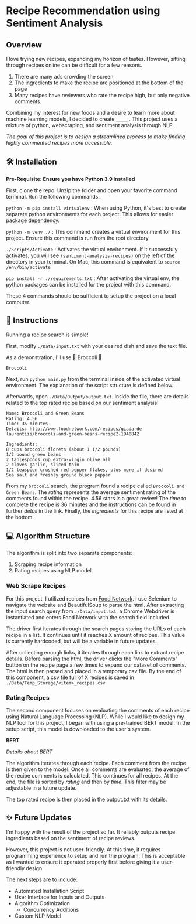 # Recipe Recommendation using Sentiment Analysis
## Overview
I love trying new recipes, expanding my horizon of tastes. However, sifting through recipes online can be difficult for a few reasons.
1. There are many ads crowding the screen
2. The ingredients to make the recipe are positioned at the bottom of the page
3. Many recipes have reviewers who rate the recipe high, but only negative comments.

Combining my interest for new foods and a desire to learn more about machine learning models, I decided to create _____ .
This project uses a mixture of python, webscraping, and sentiment analysis through NLP. 

*The goal of this project is to design a streamlined process to make finding highly commented recipes more accessible.* 

## 🛠 Installation
**Pre-Requisite: Ensure you have Python 3.9 installed**

First, clone the repo. Unzip the folder and open your favorite command terminal. Run the following commands:

`python -m pip install virtualenv` : When using Python, it's best to create separate python environments for each project. This allows for easier package dependency.

`python -m venv ./` : This command creates a virtual environment for this project. Ensure this command is run from the root directory

`./Scripts/Activate` : Activates the virtual environment. If it successfuly activates, you will see `(sentiment-analysis-recipes)` on the left of the directory in your terminal. On Mac, this command is equivalent to `source /env/bin/activate`

`pip install -r ./requirements.txt` : After activating the virtual env, the python packages can be installed for the project with this command.

These 4 commands should be sufficient to setup the project on a local computer.

## 📝 Instructions
Running a recipe search is simple! 

First, modify `./Data/input.txt` with your desired dish and save the text file. 

As a demonstration, I'll use 🥦 Broccoli 🥦
```
Broccoli
```
 

Next, run `python main.py` from the terminal inside of the activated virtual environment. The explanation of the script structure is defined below. 

Afterwards, open `./Data/Output/output.txt`. Inside the file, there are details related to the top rated recipe based on our sentiment analysis!

```
Name: Broccoli and Green Beans
Rating: 4.56
Time: 35 minutes
Details: http://www.foodnetwork.com/recipes/giada-de-laurentiis/broccoli-and-green-beans-recipe2-1940842

Ingredients:
8 cups broccoli florets (about 1 1/2 pounds)
1/2 pound green beans
2 tablespoons cup extra-virgin olive oil
2 cloves garlic, sliced thin
1/2 teaspoon crushed red pepper flakes, plus more if desired
Sea salt and freshly ground black pepper
```

From my `broccoli` search, the program found a recipe called `Broccoli and Green Beans`. The *rating* represents the average sentiment rating of the comments found within the recipe. 4.56 stars is a great review! The *time* to complete the recipe is 36 minutes and the instructions can be found in further *detail* in the link. Finally, the *ingredients* for this recipe are listed at the bottom. 
 

## 💻 Algorithm Structure
The algorithm is split into two separate components:
1. Scraping recipe information
2. Rating recipes using NLP model

### Web Scrape Recipes
For this project, I utilized recipes from [Food Network](https://www.foodnetwork.com/). I use Selenium to navigate the website and BeautifulSoup to parse the html. After extracting the input search query from `./Data/input.txt`, a Chrome Webdriver is instantiated and enters Food Network with the search field included. 

The driver first iterates through the search pages storing the URLs of each recipe in a list. It continues until it reaches X amount of recipes. This value is currently hardcoded, but will be a variable in future updates. 

After collecting enough links, it iterates through each link to extract recipe details. Before parsing the html, the driver clicks the "More Comments" button on the recipe page a few times to expand our dataset of comments. The html is then parsed and placed in a temporary csv file. By the end of this component, a csv file full of X recipes is saved in `./Data/Temp_Storage/<item>_recipes.csv`

### Rating Recipes
The second component focuses on evaluating the comments of each recipe using Natural Language Processing (NLP). While I would like to design my NLP tool for this project, I began with using a pre-trained BERT model. In the setup script, this model is downloaded to the user's system. 

**BERT**

*Details about BERT*

The algorithm iterates through each recipe. Each comment from the recipe is then given to the model. Once all comments are evaluated, the average of the recipe comments is calculated. This continues for all recipes. At the end, the file is sorted by *rating* and then by *time*. This filter may be adjustable in a future update. 

The top rated recipe is then placed in the output.txt with its details.



## ✨ Future Updates
I'm happy with the result of the project so far. It reliably outputs recipe ingredients based on the sentiment of recipe reviews. 

However, this project is not user-friendly. At this time, it requires programming experience to setup and run the program. This is acceptable as I wanted to ensure it operated properly first before giving it a user-friendly design.
 
The next steps are to include:
* Automated Installation Script
* User Interface for Inputs and Outputs
* Algorithm Optimization
    * Concurrency Additions
* Custom NLP Model
